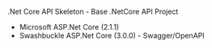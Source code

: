 .Net Core API Skeleton -
Base .NetCore API Project

- Microsoft ASP.Net Core (2.1.1)
- Swashbuckle ASP.Net Core (3.0.0) - Swagger/OpenAPI
